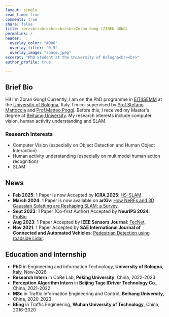 ```yaml
---
layout: single
read_time: true
comments: true
share: false
title: <br><br><br><br><br><br>Zoran Gong (ZIREN GONG)
permalink: /
header:
  overlay_color: "#000"
  overlay_filter: "0.5"
  overlay_image: "space.jpeg"
excerpt: "PhD Student at the University of Bologna<br><br>"
author_profile: true

---
```


## Brief Bio

Hi! I'm Zoran Gong! Currently, I am on the PhD programme in [EIT4SEMM](https://phd.unibo.it/eit4semm/en) at the [University of Bologna](https://www.unibo.it/en), Italy. I’m co-supervised by [Prof.Stefano Mattoccia](http://vision.deis.unibo.it/~smatt/Site/Home.html) and [Prof.Matteo Poggi](https://mattpoggi.github.io/). Before this, I received my Master's degree at [Beihang University](https://ev.buaa.edu.cn/). My research interests include computer vision, human activity understanding and SLAM.

### Research Interests

* Computer Vision (especially on Object Detection and Human Object Interaction)
* Human activity understanding (especially on multimodel human action recognition)
* SLAM

## News
* **Feb 2025**: 1 Paper is now Accepted by **ICRA 2025**: [HS-SLAM](https://zorangong.github.io/HS-SLAM/).
* **March 2024**: 1 Paper is now available on **arXiv**: [How NeRFs and 3D Gaussian Splatting are Reshaping SLAM: a Survey](https://arxiv.org/pdf/2402.13255.pdf).
* **Sept 2023**: 1 Paper (Co-first Author) Accepted by **NeurIPS 2024**: [ProBio](https://nips.cc/virtual/2023/poster/73683).
* **Aug 2023**: 1 Paper Accepted by **IEEE Sensors Journal**: [FecNet](https://ieeexplore.ieee.org/document/10223730).
* **Nov 2021**: 1 Paper Accepted by **SAE International Journal of Connected and Automated Vehicles**: [Pedestrian Detection using roadside Lidar](https://www.sae.org/publications/technical-papers/content/12-04-04-0031/).

## Education and Internship

* **PhD** in Engineering and Information Technology, **University of Bologna**, Italy, Now-2026
* **Research Intern** in CoRe Lab, **Peking University**, China, 2022-2023
* **Perception Algorithm Intern** in **Beijing Tage IDriver Technology Co.**, China, 2021-2022
* **MSc** in Traffic Information Engineering and Control, **Beihang University**, China, 2020-2023
* **BEng** in Traffic Engineering, **Wuhan University of Technology**, China, 2016-2020 
